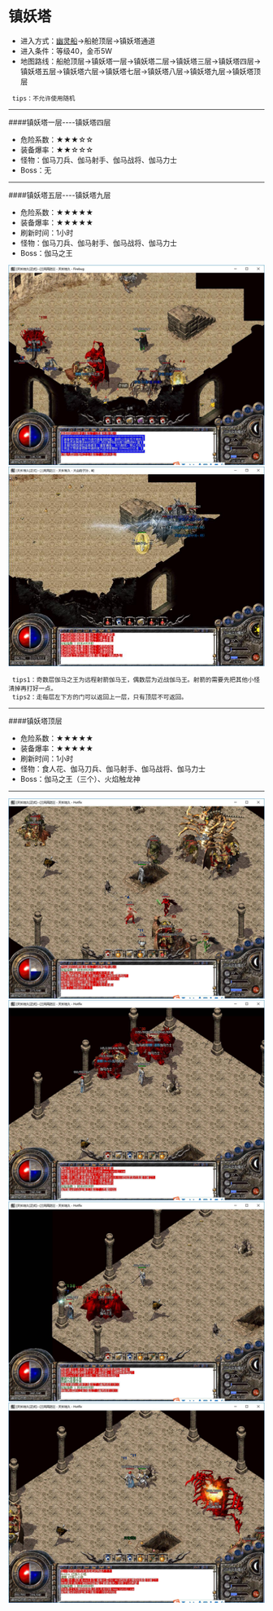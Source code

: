 # 镇妖塔

* 进入方式：[幽灵船](幽灵船.html)→船舱顶层→镇妖塔通道
* 进入条件：等级40，金币5W
* 地图路线：船舱顶层→镇妖塔一层→镇妖塔二层→镇妖塔三层→镇妖塔四层→镇妖塔五层→镇妖塔六层→镇妖塔七层→镇妖塔八层→镇妖塔九层→镇妖塔顶层

```
 tips：不允许使用随机
```

-------


####镇妖塔一层----镇妖塔四层
* 危险系数：★★★☆☆
* 装备爆率：★★☆☆☆
* 怪物：伽马刀兵、伽马射手、伽马战将、伽马力士
* Boss：无

-------


####镇妖塔五层----镇妖塔九层
* 危险系数：★★★★★
* 装备爆率：★★★★★
* 刷新时间：1小时
* 怪物：伽马刀兵、伽马射手、伽马战将、伽马力士
* Boss：伽马之王

![](maps/镇妖塔七层.png)
![](maps/镇妖塔九层.png)

```
 tips1：奇数层伽马之王为远程射箭伽马王，偶数层为近战伽马王。射箭的需要先把其他小怪清掉再打好一点。
 tips2：走每层左下方的门可以返回上一层，只有顶层不可返回。
```
-------

####镇妖塔顶层
* 危险系数：★★★★★
* 装备爆率：★★★★★
* 刷新时间：1小时
* 怪物：食人花、伽马刀兵、伽马射手、伽马战将、伽马力士
* Boss：伽马之王（三个）、火焰触龙神

-------
![](maps/镇妖塔顶层1.png)
![](maps/镇妖塔顶层2.png)
![](maps/镇妖塔顶层3.png)
![](maps/镇妖塔顶层4.png)


















